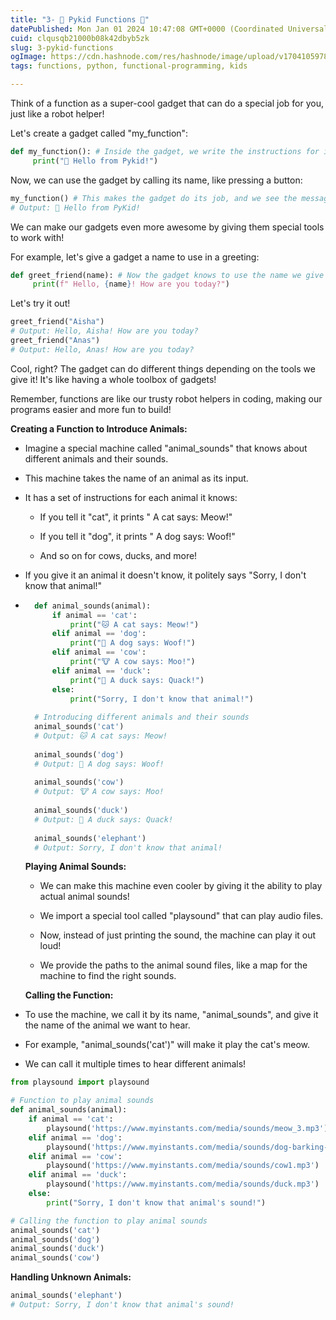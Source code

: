 ```yaml
---
title: "3- 🌟 Pykid Functions 🌟"
datePublished: Mon Jan 01 2024 10:47:08 GMT+0000 (Coordinated Universal Time)
cuid: clqusqb21000b08k42dbyb5zk
slug: 3-pykid-functions
ogImage: https://cdn.hashnode.com/res/hashnode/image/upload/v1704105978109/a9c6cb3e-f10f-4d52-9d48-f38eacc0d022.jpeg
tags: functions, python, functional-programming, kids

---
```


Think of a function as a super-cool gadget that can do a special job for you, just like a robot helper!

Let's create a gadget called "my\_function":

```python
def my_function(): # Inside the gadget, we write the instructions for its job:
     print("👋 Hello from Pykid!")
```

Now, we can use the gadget by calling its name, like pressing a button:

```python
my_function() # This makes the gadget do its job, and we see the message! 
# Output: 👋 Hello from PyKid!
```

We can make our gadgets even more awesome by giving them special tools to work with!

For example, let's give a gadget a name to use in a greeting:

```python
def greet_friend(name): # Now the gadget knows to use the name we give it: 
     print(f" Hello, {name}! How are you today?")
```

Let's try it out!

```python
greet_friend("Aisha") 
# Output: Hello, Aisha! How are you today? 
greet_friend("Anas") 
# Output: Hello, Anas! How are you today?
```

Cool, right? The gadget can do different things depending on the tools we give it! It's like having a whole toolbox of gadgets!

Remember, functions are like our trusty robot helpers in coding, making our programs easier and more fun to build!

**Creating a Function to Introduce Animals:**

* Imagine a special machine called "animal\_sounds" that knows about different animals and their sounds.
    
* This machine takes the name of an animal as its input.
    
* It has a set of instructions for each animal it knows:
    
    * If you tell it "cat", it prints " A cat says: Meow!"
        
    * If you tell it "dog", it prints " A dog says: Woof!"
        
    * And so on for cows, ducks, and more!
        
* If you give it an animal it doesn't know, it politely says "Sorry, I don't know that animal!"
    
* ```python
    def animal_sounds(animal):
        if animal == 'cat':
            print("🐱 A cat says: Meow!")
        elif animal == 'dog':
            print("🐶 A dog says: Woof!")
        elif animal == 'cow':
            print("🐮 A cow says: Moo!")
        elif animal == 'duck':
            print("🦆 A duck says: Quack!")
        else:
            print("Sorry, I don't know that animal!")
    
    # Introducing different animals and their sounds
    animal_sounds('cat')
    # Output: 🐱 A cat says: Meow!
    
    animal_sounds('dog')
    # Output: 🐶 A dog says: Woof!
    
    animal_sounds('cow')
    # Output: 🐮 A cow says: Moo!
    
    animal_sounds('duck')
    # Output: 🦆 A duck says: Quack!
    
    animal_sounds('elephant')
    # Output: Sorry, I don't know that animal!
    ```
    
    **Playing Animal Sounds:**
    
    * We can make this machine even cooler by giving it the ability to play actual animal sounds!
        
    * We import a special tool called "playsound" that can play audio files.
        
    * Now, instead of just printing the sound, the machine can play it out loud!
        
    * We provide the paths to the animal sound files, like a map for the machine to find the right sounds.
        
    
    **Calling the Function:**
    

* To use the machine, we call it by its name, "animal\_sounds", and give it the name of the animal we want to hear.
    
* For example, "animal\_sounds('cat')" will make it play the cat's meow.
    
* We can call it multiple times to hear different animals!
    

```python
from playsound import playsound

# Function to play animal sounds
def animal_sounds(animal):
    if animal == 'cat':
        playsound('https://www.myinstants.com/media/sounds/meow_3.mp3')  
    elif animal == 'dog':
        playsound('https://www.myinstants.com/media/sounds/dog-barking-sound-effect.mp3')  
    elif animal == 'cow':
        playsound('https://www.myinstants.com/media/sounds/cow1.mp3')  
    elif animal == 'duck':
        playsound('https://www.myinstants.com/media/sounds/duck.mp3')  
    else:
        print("Sorry, I don't know that animal's sound!")

# Calling the function to play animal sounds
animal_sounds('cat')
animal_sounds('dog')
animal_sounds('duck')
animal_sounds('cow')
```

**Handling Unknown Animals:**

```python
animal_sounds('elephant')
# Output: Sorry, I don't know that animal's sound!
```